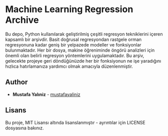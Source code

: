 # Machine Learning Regression Archive

Bu depo, Python kullanılarak geliştirilmiş çeşitli regresyon tekniklerini içeren kapsamlı bir arşivdir. Basit doğrusal regresyondan rastgele orman regresyonuna kadar geniş bir yelpazede modeller ve fonksiyonlar bulunmaktadır. Her bir dosya, makine öğreniminde öngörü analizleri için önemli olan belirli regresyon yöntemlerini uygulamaktadır. Bu arşiv, gelecekte projeye geri döndüğünüzde her bir fonksiyonun ne işe yaradığını hızlıca hatırlamanıza yardımcı olmak amacıyla düzenlenmiştir.

## Author

- **Mustafa Yalıniz** - [mustafayaliniz](https://github.com/mustafayaliniz)

## Lisans

Bu proje, MIT Lisansı altında lisanslanmıştır - ayrıntılar için LICENSE dosyasına bakınız.
